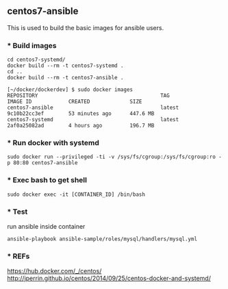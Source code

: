 ## centos7-ansible
This is used to build the basic images for ansible users.  

### * Build images
```
cd centos7-systemd/
docker build --rm -t centos7-systemd . 
cd ..
docker build --rm -t centos7-ansible .
```
```
[~/docker/dockerdev] $ sudo docker images
REPOSITORY                                        TAG                 IMAGE ID            CREATED             SIZE
centos7-ansible                                   latest              9c10b22cc3ef        53 minutes ago      447.6 MB
centos7-systemd                                   latest              2af0a25082ad        4 hours ago         196.7 MB
```

### * Run docker with systemd
```
sudo docker run --privileged -ti -v /sys/fs/cgroup:/sys/fs/cgroup:ro -p 80:80 centos7-ansible
```

### * Exec bash to get shell
```
sudo docker exec -it [CONTAINER_ID] /bin/bash
```

### * Test
run ansible inside container
```
ansible-playbook ansible-sample/roles/mysql/handlers/mysql.yml
```


### * REFs
https://hub.docker.com/_/centos/
http://jperrin.github.io/centos/2014/09/25/centos-docker-and-systemd/
